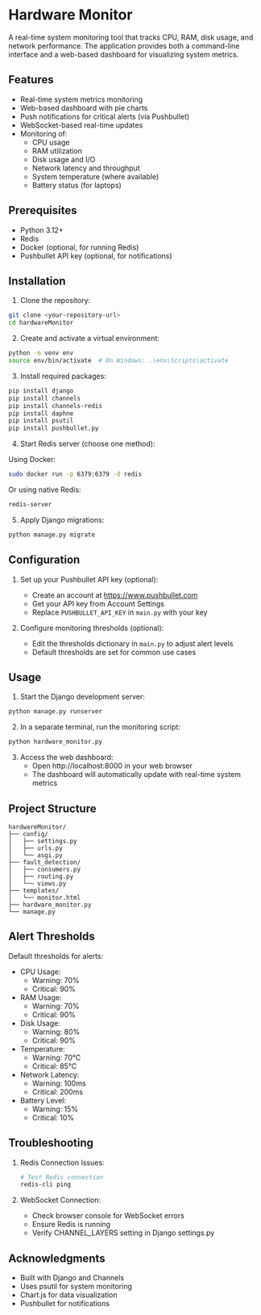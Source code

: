 # Hardware Monitor

A real-time system monitoring tool that tracks CPU, RAM, disk usage, and network performance. The application provides both a command-line interface and a web-based dashboard for visualizing system metrics.

## Features

- Real-time system metrics monitoring
- Web-based dashboard with pie charts
- Push notifications for critical alerts (via Pushbullet)
- WebSocket-based real-time updates
- Monitoring of:
  - CPU usage
  - RAM utilization
  - Disk usage and I/O
  - Network latency and throughput
  - System temperature (where available)
  - Battery status (for laptops)

## Prerequisites

- Python 3.12+
- Redis
- Docker (optional, for running Redis)
- Pushbullet API key (optional, for notifications)

## Installation

1. Clone the repository:
```bash
git clone <your-repository-url>
cd hardwareMonitor
```

2. Create and activate a virtual environment:
```bash
python -m venv env
source env/bin/activate  # On Windows: .\env\Scripts\activate
```

3. Install required packages:
```bash
pip install django
pip install channels
pip install channels-redis
pip install daphne
pip install psutil
pip install pushbullet.py
```

4. Start Redis server (choose one method):

Using Docker:
```bash
sudo docker run -p 6379:6379 -d redis
```

Or using native Redis:
```bash
redis-server
```

5. Apply Django migrations:
```bash
python manage.py migrate
```

## Configuration

1. Set up your Pushbullet API key (optional):
   - Create an account at https://www.pushbullet.com
   - Get your API key from Account Settings
   - Replace `PUSHBULLET_API_KEY` in `main.py` with your key

2. Configure monitoring thresholds (optional):
   - Edit the thresholds dictionary in `main.py` to adjust alert levels
   - Default thresholds are set for common use cases

## Usage

1. Start the Django development server:
```bash
python manage.py runserver
```

2. In a separate terminal, run the monitoring script:
```bash
python hardware_monitor.py
```

3. Access the web dashboard:
   - Open http://localhost:8000 in your web browser
   - The dashboard will automatically update with real-time system metrics

## Project Structure

```
hardwareMonitor/
├── config/
│   ├── settings.py
│   ├── urls.py
│   └── asgi.py
├── fault_detection/
│   ├── consumers.py
│   ├── routing.py
│   └── views.py
├── templates/
│   └── monitor.html
├── hardware_monitor.py
└── manage.py
```

## Alert Thresholds

Default thresholds for alerts:

- CPU Usage:
  - Warning: 70%
  - Critical: 90%
- RAM Usage:
  - Warning: 70%
  - Critical: 90%
- Disk Usage:
  - Warning: 80%
  - Critical: 90%
- Temperature:
  - Warning: 70°C
  - Critical: 85°C
- Network Latency:
  - Warning: 100ms
  - Critical: 200ms
- Battery Level:
  - Warning: 15%
  - Critical: 10%

## Troubleshooting

1. Redis Connection Issues:
   ```bash
   # Test Redis connection
   redis-cli ping
   ```

2. WebSocket Connection:
   - Check browser console for WebSocket errors
   - Ensure Redis is running
   - Verify CHANNEL_LAYERS setting in Django settings.py

## Acknowledgments

- Built with Django and Channels
- Uses psutil for system monitoring
- Chart.js for data visualization
- Pushbullet for notifications